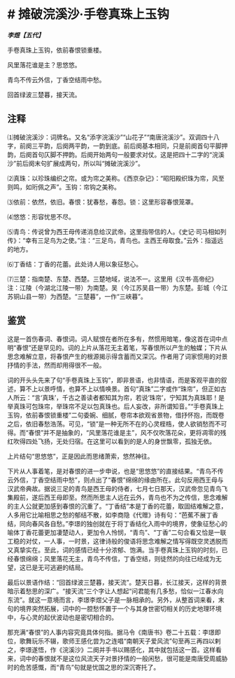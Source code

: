 # # 摊破浣溪沙·手卷真珠上玉钩

***李煜【五代】***

手卷真珠上玉钩，依前春恨锁重楼。

风里落花谁是主？思悠悠。

青鸟不传云外信，丁香空结雨中愁。

回首绿波三楚暮，接天流。

## 注释

⑴摊破浣溪沙：词牌名。又名“添字浣溪沙”“山花子”“南唐浣溪沙”。双调四十八字，前阕三平韵，后阕两平韵，一韵到底。前后阕基本相同，只是前阕首句平脚押韵，后阕首句仄脚不押韵。后阕开始两句一般要求对仗。这是把四十二字的“浣溪沙”前后阕末句扩展成两句，所以叫“摊破浣溪沙”。

⑵真珠：以珍珠编织之帘。或为帘之美称。《西京杂记》：“昭阳殿织珠为帘，风至则鸣，如珩佩之声”。玉钩：帘钩之美称。

⑶依前：依然，依旧。春恨：犹春愁，春怨。锁：这里形容春恨笼罩。

⑷悠悠：形容忧思不尽。

⑸青鸟：传说曾为西王母传递消息给汉武帝。这里指带信的人。《史记·司马相如列传》：“幸有三足鸟为之使。”注：“三足鸟，青鸟也。主西王母取食。”云外：指遥远的地方。

⑹丁香结：丁香的花蕾。此处诗人用以象征愁心。

⑺三楚：指南楚、东楚、西楚。三楚地域，说法不一。这里用《汉书·高帝纪》注：江陵（今湖北江陵一带）为南楚。吴（今江苏吴县一带）为东楚。彭城（今江苏铜山县一带）为西楚。“三楚暮”，一作“三峡暮”。

## 鉴赏

这是一首伤春词、春恨词。词人赋恨在者所在多有，然惯用暗笔，像这首在词中点明“春恨”还是罕见的。词的上片从落花无主着笔，写春恨所以产生的触媒；下片从思念难解立意，将春恨产生的根源揭示得含蓄而又深沉。作者用了词家惯用的对景抒情的手法，然而却用得很不一般。

词的开头头先来了句“手卷真珠上玉钩”，即非景语，也非情语，而是客观平直的叙述，算不上以景呼情，也算不上以情唤景。首句“真珠”二字或作“珠帘”，但正如古人所云：“言‘真珠’，千古之善读者都知其为帘，若说‘珠帘’，宁知其为真珠耶！是举真珠可包珠帘，举珠帘不足以包真珠也。后人妄改，非所谓知音。”“手卷真珠上玉钩，依前春恨锁重楼”二句委婉、细腻，卷帘本欲观省景物，借抒怀抱，而既卷之后，依旧春愁浩荡。可见，“锁”是一种无所不在的心灵桎梏，使人欲销愁而不可得。而“春恨”并不是抽象的，“风里落花谁是主”，风不仅吹落花朵，更将凋零的残红吹得四处飞扬，无处归宿。在这里可以看到的是人的身世飘零，孤独无依。

上片结句“思悠悠”，正是因此而思绪萧索，悠然神往。

下片从人事着笔，是对春恨的进一步申说，也是“思悠悠”的直接结果。“青鸟不传云外信，丁香空结雨中愁”，则点出了“春恨”绵绵的缘由所在。此句反用西王母与汉武帝典故。据说三足的青鸟是西王母的侍者，七月七日那天，汉武帝忽见青鸟飞集殿前，遂后西王母即至。然而所思主人远在云外，青鸟也不为之传信，思念难解的主人公就更加感到春恨的沉重了。“丁香结”本是丁香的花蕾，取固结难解之意， 人多用它比喻相思之愁的郁结不散，如李商隐《代赠》诗有句：“芭蕉不展丁香结，同向春风各自愁。”李璟的独创就在于将丁香结化入雨中的境界，使象征愁心的喻体丁香花蕾更加凄楚动人，更加令人怜悯，“青鸟”、“丁香”二句合看又恰是一联工稳的对仗，一人事，一时景，这律诗般的俊语将思念难解之情写得既空灵透脱而又真挚实在。至此，词的感情已经十分浓郁、饱满。当手卷真珠上玉钩的时刻，已经春恨绵绵；风里落花无主，青鸟不传信，丁香空结，则徒然的向往已经成为无望，这已是无可逃避的结局。

最后以景语作结：“回首绿波三楚暮，接天流”。楚天日暮，长江接天，这样的背景暗示着愁思的深广。“接天流”三个字让人想起“问君能有几多愁，恰似一江春水向东流”。就这一意境而言，李璟李煜父子是一脉相承的。另外，从整首词来看，末句的境界突然拓展，词中的一腔愁怀置于一个与其身世密切相关的历史地理环境中，与心灵的起伏波动也是密切相合的。

那充满“春恨”的人事内容究竟具体何指。据马令《南唐书》卷二十五载：李璟即位，歌舞玩乐不辍，歌师王感化尝为之连唱“南朝天子爱风流”句至再三再四以剌之，李璟遂悟，作《浣溪沙》二阕并手书以赐感化，其中就包括这一首。这样看来，词中的春恨就不是这位风流天子对景抒情的一般闲愁，很可能是南唐受周威胁时的危苦感慨，而“青鸟”句就是忧国之思的深沉寄托了。
